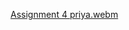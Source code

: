 [Assignment 4 priya.webm](https://github.com/Nayudupriyanka/Neural_Networks_Assignment_4/assets/80939053/716330fb-fb3a-4f0b-a1ba-24aa690c89f0)
